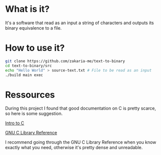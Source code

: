# What is it?

It's a software that read as an input a string of characters and outputs its binary equivalence to a file.

# How to use it?

```bash
git clone https://github.com/zakaria-me/text-to-binary
cd text-to-binary/src
echo "Hello World" > source-text.txt # File to be read as an input
./build main exec
```

# Ressources

During this project I found that good documentation on C is pretty scarce, so here is some suggestion.

[Intro to C](https://www.it.uc3m.es/pbasanta/asng/course_notes/ctut.pdf)

[GNU C Library Reference](https://www.gnu.org/software/libc/manual/pdf/libc.pdf)

I recommend going through the GNU C Library Reference when you know exactly what you need, otherwise it's pretty dense and unreadable.
